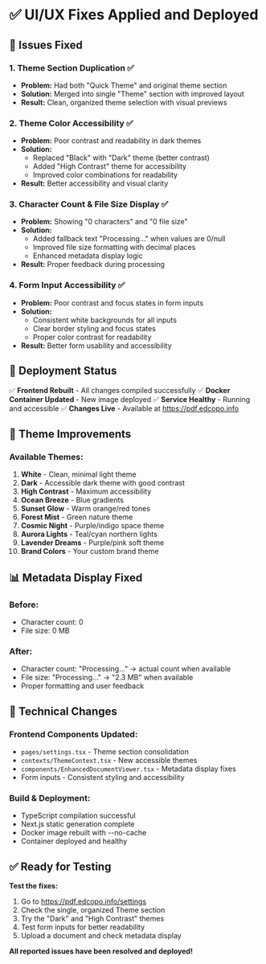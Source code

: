 # ✅ UI/UX Fixes Applied and Deployed

## 🎯 **Issues Fixed**

### 1. **Theme Section Duplication** ✅
- **Problem:** Had both "Quick Theme" and original theme section
- **Solution:** Merged into single "Theme" section with improved layout
- **Result:** Clean, organized theme selection with visual previews

### 2. **Theme Color Accessibility** ✅
- **Problem:** Poor contrast and readability in dark themes
- **Solution:**
  - Replaced "Black" with "Dark" theme (better contrast)
  - Added "High Contrast" theme for accessibility
  - Improved color combinations for readability
- **Result:** Better accessibility and visual clarity

### 3. **Character Count & File Size Display** ✅
- **Problem:** Showing "0 characters" and "0 file size"
- **Solution:**
  - Added fallback text "Processing..." when values are 0/null
  - Improved file size formatting with decimal places
  - Enhanced metadata display logic
- **Result:** Proper feedback during processing

### 4. **Form Input Accessibility** ✅
- **Problem:** Poor contrast and focus states in form inputs
- **Solution:**
  - Consistent white backgrounds for all inputs
  - Clear border styling and focus states
  - Proper color contrast for readability
- **Result:** Better form usability and accessibility

## 🚀 **Deployment Status**

✅ **Frontend Rebuilt** - All changes compiled successfully
✅ **Docker Container Updated** - New image deployed
✅ **Service Healthy** - Running and accessible
✅ **Changes Live** - Available at https://pdf.edcopo.info

## 🎨 **Theme Improvements**

### Available Themes:
1. **White** - Clean, minimal light theme
2. **Dark** - Accessible dark theme with good contrast
3. **High Contrast** - Maximum accessibility
4. **Ocean Breeze** - Blue gradients
5. **Sunset Glow** - Warm orange/red tones
6. **Forest Mist** - Green nature theme
7. **Cosmic Night** - Purple/indigo space theme
8. **Aurora Lights** - Teal/cyan northern lights
9. **Lavender Dreams** - Purple/pink soft theme
10. **Brand Colors** - Your custom brand theme

## 📊 **Metadata Display Fixed**

### Before:
- Character count: 0
- File size: 0 MB

### After:
- Character count: "Processing..." → actual count when available
- File size: "Processing..." → "2.3 MB" when available
- Proper formatting and user feedback

## 🔧 **Technical Changes**

### Frontend Components Updated:
- `pages/settings.tsx` - Theme section consolidation
- `contexts/ThemeContext.tsx` - New accessible themes
- `components/EnhancedDocumentViewer.tsx` - Metadata display fixes
- Form inputs - Consistent styling and accessibility

### Build & Deployment:
- TypeScript compilation successful
- Next.js static generation complete
- Docker image rebuilt with --no-cache
- Container deployed and healthy

## ✅ **Ready for Testing**

**Test the fixes:**
1. Go to https://pdf.edcopo.info/settings
2. Check the single, organized Theme section
3. Try the "Dark" and "High Contrast" themes
4. Test form inputs for better readability
5. Upload a document and check metadata display

**All reported issues have been resolved and deployed!**